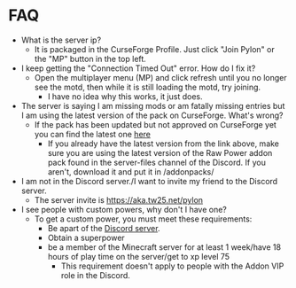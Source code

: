 # FAQ
- What is the server ip?
  - It is packaged in the CurseForge Profile. Just click "Join Pylon" or the "MP" button in the top left.
- I keep getting the "Connection Timed Out" error. How do I fix it?
  - Open the multiplayer menu (MP) and click refresh until you no longer see the motd, then while it is still loading the motd, try joining.
    - I have no idea why this works, it just does.
- The server is saying I am missing mods or am fatally missing entries but I am using the latest version of the pack on CurseForge. What's wrong?
  - If the pack has been updated but not approved on CurseForge yet you can find the latest one [here](https://cdn.tw25.net/mc/forge/1.12.2/pylon/cf-profile/latest.zip)
    - If you already have the latest version from the link above, make sure you are using the latest version of the Raw Power addon pack found in the server-files channel of the Discord. If you aren't, download it and put it in <gameDir>/addonpacks/
- I am not in the Discord server./I want to invite my friend to the Discord server.
  - The server invite is https://aka.tw25.net/pylon
- I see people with custom powers, why don't I have one?
  - To get a custom power, you must meet these requirements:
    - Be apart of the [Discord server](https://aka.tw25.net/pylon).
    - Obtain a superpower
    - be a member of the Minecraft server for at least 1 week/have 18 hours of play time on the server/get to xp level 75
      - This requirement doesn't apply to people with the Addon VIP role in the Discord.
